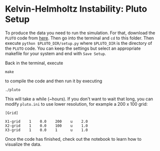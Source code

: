 # Kelvin-Helmholtz Instability: Pluto Setup

To produce the data you need to run the simulation. For that, download the `PLUTO` code from [here](http://plutocode.ph.unito.it/Download.html). Then go into the terminal and `cd` to this folder. Then execute `python $PLUTO_DIR/setup.py` where `$PLUTO_DIR` is the directory of the `PLUTO` code. You can keep the settings but select an appropriate makefile for your system and end with `Save Setup`.

Back in the terminal, execute 

    make
    
to compile the code and then run it by executing

    ./pluto
    
This will take a while (~hours). If you don't want to wait that long, you can modify `pluto.ini` to use lower resolution, for example a 200 x 100 grid:

    [Grid]

    X1-grid    1    0.0    200    u    2.0
    X2-grid    1    0.0    100    u    1.0
    X3-grid    1    0.0    1      u    1.0
    
Once the code has finished, check out the notebook to learn how to visualize the data.
